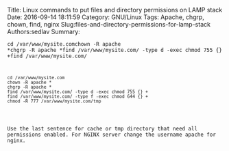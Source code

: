 Title: Linux commands to put files and directory permissions on LAMP stack
Date: 2016-09-14 18:11:59
Category: GNU/Linux
Tags: Apache, chgrp, chown, find, nginx
Slug:files-and-directory-permissions-for-lamp-stack
Authors:sedlav
Summary: <pre><code>cd /var/www/mysite.comchown -R apache *chgrp -R apache *find /var/www/mysite.com/ -type d -exec chmod 755 {} +find /var/www/mysite.com/

<pre><code>cd /var/www/mysite.com
chown -R apache *
chgrp -R apache *
find /var/www/mysite.com/ -type d -exec chmod 755 {} +
find /var/www/mysite.com/ -type f -exec chmod 644 {} +
chmod -R 777 /var/www/mysite.com/tmp
</code></pre>
Use the last sentence for cache or tmp directory that need all permissions enabled.
For NGINX server change the username apache for nginx.

